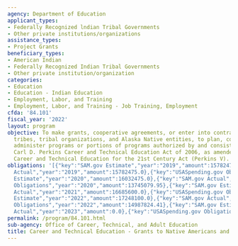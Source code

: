 ```yaml
---
agency: Department of Education
applicant_types:
- Federally Recognized lndian Tribal Governments
- Other private institutions/organizations
assistance_types:
- Project Grants
beneficiary_types:
- American Indian
- Federally Recognized Indian Tribal Governments
- Other private institution/organization
categories:
- Education
- Education - Indian Education
- Employment, Labor, and Training
- Employment, Labor, and Training - Job Training, Employment
cfda: '84.101'
fiscal_year: '2022'
layout: program
objective: To make grants, cooperative agreements, or enter into contracts with Indian
  tribes, tribal organizations, and Alaska Native entities, to plan, conduct, and
  administer programs or portions of programs authorized by and consistent with the
  Carl D. Perkins Career and Technical Education Act of 2006, as amended by the Strengthening
  Career and Technical Education for the 21st Century Act (Perkins V).
obligations: '[{"key":"SAM.gov Estimate","year":"2019","amount":15782475.0},{"key":"SAM.gov
  Actual","year":"2019","amount":15782475.0},{"key":"USASpending.gov Obligations","year":"2019","amount":14413560.0},{"key":"SAM.gov
  Estimate","year":"2020","amount":16032475.0},{"key":"SAM.gov Actual","year":"2020","amount":16032475.0},{"key":"USASpending.gov
  Obligations","year":"2020","amount":13745079.95},{"key":"SAM.gov Estimate","year":"2021","amount":16685600.0},{"key":"SAM.gov
  Actual","year":"2021","amount":16685600.0},{"key":"USASpending.gov Obligations","year":"2021","amount":13670490.19},{"key":"SAM.gov
  Estimate","year":"2022","amount":17248100.0},{"key":"SAM.gov Actual","year":"2022","amount":17248100.0},{"key":"USASpending.gov
  Obligations","year":"2022","amount":14987824.41},{"key":"SAM.gov Estimate","year":"2023","amount":178730999.0},{"key":"SAM.gov
  Actual","year":"2023","amount":0.0},{"key":"USASpending.gov Obligations","year":"2023","amount":-2523324.84}]'
permalink: /program/84.101.html
sub-agency: Office of Career, Technical, and Adult Education
title: Career and Technical Education - Grants to Native Americans and Alaska Natives
---
```

